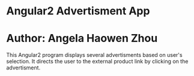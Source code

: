 # Angular2 Advertisment App
# Author: Angela Haowen Zhou

This Angular2 program displays several advertisments based on user's selection. 
It directs the user to the external product link by clicking on the advertisment.
